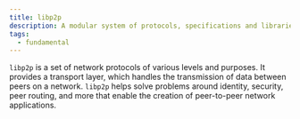 ```yaml
---
title: libp2p
description: A modular system of protocols, specifications and libraries that enable the development of peer-to-peer network applications
tags:
  - fundamental
---
```


`libp2p` is a set of network protocols of various levels and purposes. It provides a transport layer, which handles the transmission of data between peers on a network. `libp2p` helps solve problems around identity, security, peer routing, and more that enable the creation of peer-to-peer network applications.
